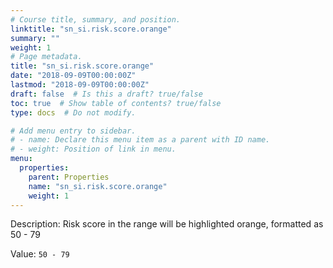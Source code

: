 ```yaml
---
# Course title, summary, and position.
linktitle: "sn_si.risk.score.orange"
summary: ""
weight: 1
# Page metadata.
title: "sn_si.risk.score.orange"
date: "2018-09-09T00:00:00Z"
lastmod: "2018-09-09T00:00:00Z"
draft: false  # Is this a draft? true/false
toc: true  # Show table of contents? true/false
type: docs  # Do not modify.

# Add menu entry to sidebar.
# - name: Declare this menu item as a parent with ID name.
# - weight: Position of link in menu.
menu:
  properties:
    parent: Properties
    name: "sn_si.risk.score.orange"
    weight: 1
---
```


Description: Risk score in the range will be highlighted orange, formatted as 50 - 79


Value: `50 - 79`